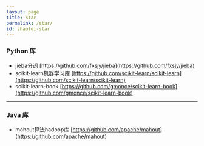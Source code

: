 ```yaml
---
layout: page
title: Star
permalink: /star/
id: zhaolei-star
---
```


###  Python 库 

* jieba分词  [https://github.com/fxsjy/jieba](https://github.com/fxsjy/jieba) 
* scikit-learn机器学习库 [https://github.com/scikit-learn/scikit-learn](https://github.com/scikit-learn/scikit-learn)
* scikit-learn-book [https://github.com/gmonce/scikit-learn-book](https://github.com/gmonce/scikit-learn-book)

---

###  Java 库 

* mahout算法hadoop库 [https://github.com/apache/mahout](https://github.com/apache/mahout)

